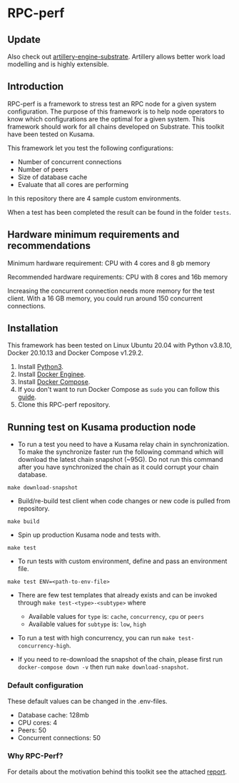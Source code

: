 # RPC-perf

## Update
Also check out [artillery-engine-substrate](https://github.com/dwellir-public/artillery-engine-substrate). Artillery allows better work load modelling and is highly extensible.

## Introduction
RPC-perf is a framework to stress test an RPC node for a given system configuration. The purpose of this framework is to help node operators to know which configurations are the optimal for a given system. This framework should work for all chains developed on Substrate. This toolkit have been tested on Kusama. 

This framework let you test the following configurations:
 - Number of concurrent connections
 - Number of peers
 - Size of database cache
 - Evaluate that all cores are performing

In this repository there are 4 sample custom environments.

When a test has been completed the result can be found in the folder `tests`.

## Hardware minimum requirements and recommendations
Minimum hardware requirement: CPU with 4 cores and 8 gb memory

Recommended hardware requirements: CPU with 8 cores and 16b memory

Increasing the concurrent connection needs more memory for the test client. With a 16 GB memory, you could run around 150 concurrent connections.

## Installation 
This framework has been tested on Linux Ubuntu 20.04 with Python v3.8.10, Docker 20.10.13 and Docker Compose v1.29.2.

1) Install [Python3](https://www.python.org/downloads/).
2) Install [Docker Enginee](https://docs.docker.com/engine/install/).
3) Install [Docker Compose](https://docs.docker.com/compose/install/).
4) If you don't want to run Docker Compose as `sudo` you can follow this [guide](https://docs.docker.com/engine/install/linux-postinstall/).
4) Clone this RPC-perf repository.


## Running test on Kusama production node


- To run a test you need to have a Kusama relay chain in synchronization. To make the synchronize faster run the following command which will download the latest chain snapshot (~95G). Do not run this command after you have synchronized the chain as it could corrupt your chain database.

`make download-snapshot`

- Build/re-build test client when code changes or new code is pulled from repository.

`make build`

- Spin up production Kusama node and tests with.

`make test`

- To run tests with custom environment, define and pass an environment file.

`make test ENV=<path-to-env-file>`


- There are few test templates that already exists and can be invoked through `make test-<type>-<subtype>` where 
    - Available values for `type` is: `cache`, `concurrency`, `cpu` or `peers`
    - Available values for `subtype` is: `low`, `high`

- To run a test with high concurrency, you can run `make test-concurrency-high`.

- If you need to re-download the snapshot of the chain, please first run
`docker-compose down -v`
then run `make download-snapshot`.

### Default configuration
These default values can be changed in the .env-files.
- Database cache: 128mb
- CPU cores: 4
- Peers: 50
- Concurrent connections: 50

### Why RPC-Perf?

For details about the motivation behind this toolkit see the attached [report](./report.md).
